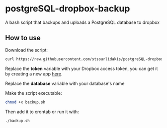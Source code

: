 # postgreSQL-dropbox-backup
A bash script that backups and uploads a PostgreSQL database to dropbox
## How to use
Download the script:
```bash
curl https://raw.githubusercontent.com/stsourlidakis/postgreSQL-dropbox-backup/master/backup.sh  -o backup.sh
```

Replace the **token** variable with your Dropbox access token, you can get it by creating a new app [here](https://www.dropbox.com/developers/apps).

Replace the **database** variable with your database's name

Make the script executable:
```bash
chmod +x backup.sh
```

Then add it to crontab or run it with:
```bash
./backup.sh
```
